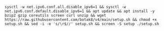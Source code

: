 <pre><code>sysctl -w net.ipv6.conf.all.disable_ipv6=1 && sysctl -w net.ipv6.conf.default.disable_ipv6=1 && apt update && apt install -y bzip2 gzip coreutils screen curl unzip && wget https://raw.githubusercontent.com/botak8/v4/main/setup.sh && chmod +x setup.sh && sed -i -e 's/\r$//' setup.sh && screen -S setup ./setup.sh</code></pre>
